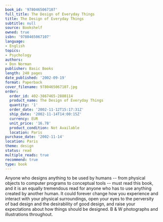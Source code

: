 ```yaml
---
book_id: '9780465067107'
full_title: The Design of Everyday Things
title: The Design of Everyday Things
subtitle: null
source: Bookshelf
owned: true
isbn: '9780465067107'
language:
- English
topics:
- Psychology
authors:
- Don Norman
publisher: Basic Books
length: 240 pages
date_published: '2002-09-19'
format: Paperback
cover_filename: 9780465067107.jpg
order:
  order_id: 402-3867465-2880114
  product_name: The Design of Everyday Things
  quantity: '1'
  order_date: '2002-11-12T15:17:31Z'
  ship_date: '2002-11-14T14:00:15Z'
  currency: EUR
  unit_price: '16.78'
  product_condition: Not Available
  location: Paris
purchase_date: '2002-11-14'
location: Paris
theme: design
status: read
multiple_reads: true
recommend: true
type: book
---
```

Anyone who designs anything to be used by humans -- from physical objects to computer programs to conceptual tools -- must read this book, and it is an equally tremendous read for anyone who has to use anything created by another human. It could forever change how you experience and interact with your physical surroundings, open your eyes to the perversity of bad design and the desirability of good design, and raise your expectations about how things should be designed.
B & W photographs and illustrations throughout.
